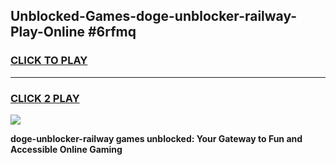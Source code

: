 
## Unblocked-Games-doge-unblocker-railway-Play-Online #6rfmq
<h3>
<a href="https://news.freeplayer.one?title=doge-unblocker-railway&ref=3">CLICK TO PLAY</a></h3>
<hr>

<h3>
<a href="https://news.freeplayer.one?title=doge-unblocker-railway&ref=3">CLICK 2 PLAY</a>
  
</h3>

<a href="https://news.freeplayer.one?title=doge-unblocker-railway&ref=3"><img src="https://clearcache.store/games.png"></a>


**doge-unblocker-railway games unblocked: Your Gateway to Fun and Accessible Online Gaming**
